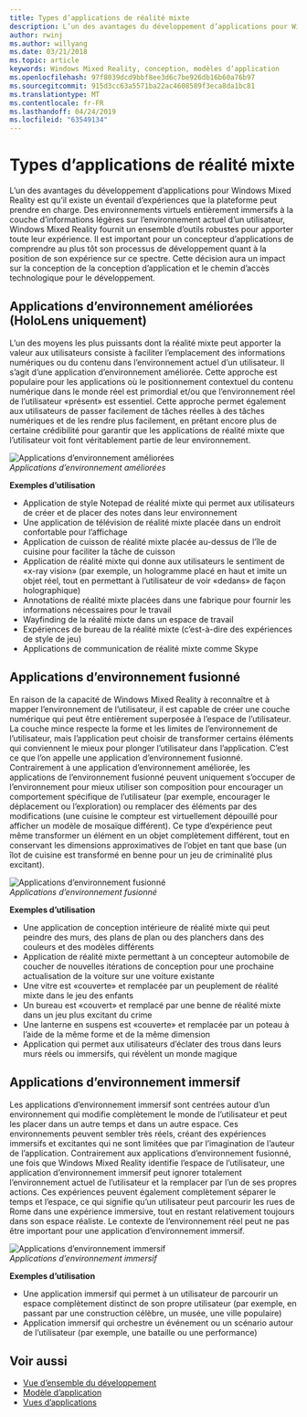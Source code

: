 ```yaml
---
title: Types d’applications de réalité mixte
description: L’un des avantages du développement d’applications pour Windows Mixed Reality est qu’il existe un éventail d’expériences que la plateforme peut prendre en charge à partir d’environnements virtuels et entièrement immersifs, en passant par la couche d’informations légère sur l’environnement actuel d’un utilisateur.
author: rwinj
ms.author: willyang
ms.date: 03/21/2018
ms.topic: article
keywords: Windows Mixed Reality, conception, modèles d’application
ms.openlocfilehash: 97f8039dcd9bbf8ee3d6c7be926db16b60a76b97
ms.sourcegitcommit: 915d3cc63a5571ba22ac4608589f3eca8da1bc81
ms.translationtype: MT
ms.contentlocale: fr-FR
ms.lasthandoff: 04/24/2019
ms.locfileid: "63549134"
---
```

# <a name="types-of-mixed-reality-apps"></a>Types d’applications de réalité mixte

L’un des avantages du développement d’applications pour Windows Mixed Reality est qu’il existe un éventail d’expériences que la plateforme peut prendre en charge. Des environnements virtuels entièrement immersifs à la couche d’informations légères sur l’environnement actuel d’un utilisateur, Windows Mixed Reality fournit un ensemble d’outils robustes pour apporter toute leur expérience. Il est important pour un concepteur d’applications de comprendre au plus tôt son processus de développement quant à la position de son expérience sur ce spectre. Cette décision aura un impact sur la conception de la conception d’application et le chemin d’accès technologique pour le développement.

## <a name="enhanced-environment-apps-hololens-only"></a>Applications d’environnement améliorées (HoloLens uniquement)

L’un des moyens les plus puissants dont la réalité mixte peut apporter la valeur aux utilisateurs consiste à faciliter l’emplacement des informations numériques ou du contenu dans l’environnement actuel d’un utilisateur. Il s’agit d’une application d’environnement améliorée. Cette approche est populaire pour les applications où le positionnement contextuel du contenu numérique dans le monde réel est primordial et/ou que l’environnement réel de l’utilisateur «présent» est essentiel. Cette approche permet également aux utilisateurs de passer facilement de tâches réelles à des tâches numériques et de les rendre plus facilement, en prêtant encore plus de certaine crédibilité pour garantir que les applications de réalité mixte que l’utilisateur voit font véritablement partie de leur environnement.

![Applications d’environnement améliorées](images/enhancedenvironmentapps-640px.jpg)<br>
*Applications d’environnement améliorées*

**Exemples d’utilisation**
* Application de style Notepad de réalité mixte qui permet aux utilisateurs de créer et de placer des notes dans leur environnement
* Une application de télévision de réalité mixte placée dans un endroit confortable pour l’affichage
* Application de cuisson de réalité mixte placée au-dessus de l’île de cuisine pour faciliter la tâche de cuisson
* Application de réalité mixte qui donne aux utilisateurs le sentiment de «x-ray vision» (par exemple, un hologramme placé en haut et imite un objet réel, tout en permettant à l’utilisateur de voir «dedans» de façon holographique)
* Annotations de réalité mixte placées dans une fabrique pour fournir les informations nécessaires pour le travail
* Wayfinding de la réalité mixte dans un espace de travail
* Expériences de bureau de la réalité mixte (c’est-à-dire des expériences de style de jeu)
* Applications de communication de réalité mixte comme Skype

## <a name="blended-environment-apps"></a>Applications d’environnement fusionné

En raison de la capacité de Windows Mixed Reality à reconnaître et à mapper l’environnement de l’utilisateur, il est capable de créer une couche numérique qui peut être entièrement superposée à l’espace de l’utilisateur. La couche mince respecte la forme et les limites de l’environnement de l’utilisateur, mais l’application peut choisir de transformer certains éléments qui conviennent le mieux pour plonger l’utilisateur dans l’application. C’est ce que l’on appelle une application d’environnement fusionné. Contrairement à une application d’environnement améliorée, les applications de l’environnement fusionné peuvent uniquement s’occuper de l’environnement pour mieux utiliser son composition pour encourager un comportement spécifique de l’utilisateur (par exemple, encourager le déplacement ou l’exploration) ou remplacer des éléments par des modifications (une cuisine le compteur est virtuellement dépouillé pour afficher un modèle de mosaïque différent). Ce type d’expérience peut même transformer un élément en un objet complètement différent, tout en conservant les dimensions approximatives de l’objet en tant que base (un îlot de cuisine est transformé en benne pour un jeu de criminalité plus excitant).

![Applications d’environnement fusionné](images/blendedenvironmentapps-640px.jpg)<br>
*Applications d’environnement fusionné*

**Exemples d’utilisation**
* Une application de conception intérieure de réalité mixte qui peut peindre des murs, des plans de plan ou des planchers dans des couleurs et des modèles différents
* Application de réalité mixte permettant à un concepteur automobile de coucher de nouvelles itérations de conception pour une prochaine actualisation de la voiture sur une voiture existante
* Une vitre est «couverte» et remplacée par un peuplement de réalité mixte dans le jeu des enfants
* Un bureau est «couvert» et remplacé par une benne de réalité mixte dans un jeu plus excitant du crime
* Une lanterne en suspens est «couverte» et remplacée par un poteau à l’aide de la même forme et de la même dimension
* Application qui permet aux utilisateurs d’éclater des trous dans leurs murs réels ou immersifs, qui révèlent un monde magique

## <a name="immersive-environment-apps"></a>Applications d’environnement immersif

Les applications d’environnement immersif sont centrées autour d’un environnement qui modifie complètement le monde de l’utilisateur et peut les placer dans un autre temps et dans un autre espace. Ces environnements peuvent sembler très réels, créant des expériences immersifs et excitantes qui ne sont limitées que par l’imagination de l’auteur de l’application. Contrairement aux applications d’environnement fusionné, une fois que Windows Mixed Reality identifie l’espace de l’utilisateur, une application d’environnement immersif peut ignorer totalement l’environnement actuel de l’utilisateur et la remplacer par l’un de ses propres actions. Ces expériences peuvent également complètement séparer le temps et l’espace, ce qui signifie qu’un utilisateur peut parcourir les rues de Rome dans une expérience immersive, tout en restant relativement toujours dans son espace réaliste. Le contexte de l’environnement réel peut ne pas être important pour une application d’environnement immersif.

![Applications d’environnement immersif](images/windows-mixed-reality-640px.jpg)<br>
*Applications d’environnement immersif*

**Exemples d’utilisation**
* Une application immersif qui permet à un utilisateur de parcourir un espace complètement distinct de son propre utilisateur (par exemple, en passant par une construction célèbre, un musée, une ville populaire)
* Application immersif qui orchestre un événement ou un scénario autour de l’utilisateur (par exemple, une bataille ou une performance)

## <a name="see-also"></a>Voir aussi
* [Vue d’ensemble du développement](development-overview.md)
* [Modèle d’application](app-model.md)
* [Vues d’applications](app-views.md)
